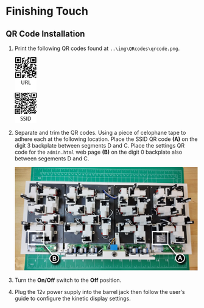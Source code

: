 # Finishing Touch

## QR Code Installation

1. Print the following QR codes found at ```..\img\QRcodes\qrcode.png```.
    
    ![qrcode](../img/QRcodes/qrcode.png)
1. Separate and trim the QR codes. Using a piece of celophane tape to adhere each at the following location. Place the SSID QR code **(A)** on the  digit 3 backplate between segments D and C.  Place the settings QR code for the ```admin.html``` web page **(B)** on the digit 0 backplate also between segements D and C.

    ![qrcodelocation](../img/QRcodes/qrcodelocation.webp)
1. Turn the **On/Off** switch to the **Off** position.
1. Plug the 12v power supply into the barrel jack then follow the user's guide to configure the kinetic display settings.